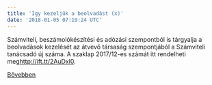 ```yaml
---
title: 'Így kezeljük a beolvadást (x)'
date: '2018-01-05 07:19:24 UTC'
---
```


Számviteli, beszámolókészítési és adózási szempontból is tárgyalja a beolvadások kezelését az átvevő társaság szempontjából a Számviteli tanácsadó új száma. A szaklap 2017/12-es számát itt rendelheti meg<http://ift.tt/2AuDxl0>.


[Bővebben](http://ift.tt/2CJu92G)
